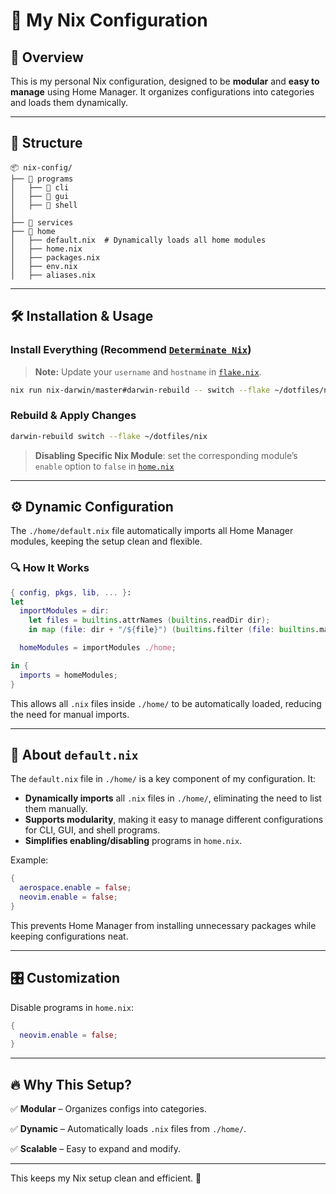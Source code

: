 # 🚀 My Nix Configuration

## 📌 Overview

This is my personal Nix configuration, designed to be **modular** and **easy to manage** using Home Manager. It organizes configurations into categories and loads them dynamically.

---

## 📂 Structure

```
📦 nix-config/
├── 📁 programs
│   ├── 📂 cli
│   ├── 📂 gui
│   ├── 📂 shell
│
├── 📁 services
├── 📁 home
│   ├── default.nix  # Dynamically loads all home modules
│   ├── home.nix
│   ├── packages.nix
│   ├── env.nix
│   ├── aliases.nix
```

---

## 🛠️ Installation & Usage

### Install Everything (Recommend [`Determinate Nix`](https://github.com/DeterminateSystems/nix-installer#install-nix))

> **Note:** Update your `username` and `hostname` in [`flake.nix`](./nix/flake.nix).

```bash
nix run nix-darwin/master#darwin-rebuild -- switch --flake ~/dotfiles/nix
```

### Rebuild & Apply Changes

```bash
darwin-rebuild switch --flake ~/dotfiles/nix
```

> **Disabling Specific Nix Module**: set the corresponding module’s `enable` option to `false` in [`home.nix`](./nix/home.nix)

---

## ⚙️ Dynamic Configuration

The `./home/default.nix` file automatically imports all Home Manager modules, keeping the setup clean and flexible.

### 🔍 How It Works

```nix
{ config, pkgs, lib, ... }:
let
  importModules = dir:
    let files = builtins.attrNames (builtins.readDir dir);
    in map (file: dir + "/${file}") (builtins.filter (file: builtins.match ".*\.nix" file != null) files);

  homeModules = importModules ./home;

in {
  imports = homeModules;
}
```

This allows all `.nix` files inside `./home/` to be automatically loaded, reducing the need for manual imports.

---

## 📜 About `default.nix`

The `default.nix` file in `./home/` is a key component of my configuration. It:

- **Dynamically imports** all `.nix` files in `./home/`, eliminating the need to list them manually.
- **Supports modularity**, making it easy to manage different configurations for CLI, GUI, and shell programs.
- **Simplifies enabling/disabling** programs in `home.nix`.

Example:
```nix
{
  aerospace.enable = false;
  neovim.enable = false;
}
```
This prevents Home Manager from installing unnecessary packages while keeping configurations neat.

---

## 🎛️ Customization

Disable programs in `home.nix`:
```nix
{
  neovim.enable = false;
}
```

---

## 🔥 Why This Setup?

✅ **Modular** – Organizes configs into categories.

✅ **Dynamic** – Automatically loads `.nix` files from `./home/`.

✅ **Scalable** – Easy to expand and modify.

---

This keeps my Nix setup clean and efficient. 🚀

